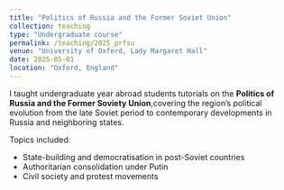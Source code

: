 ```yaml
---
title: "Politics of Russia and the Former Soviet Union"
collection: teaching
type: "Undergraduate course"
permalink: /teaching/2025_prfsu
venue: "University of Oxford, Lady Margaret Hall"
date: 2025-05-01
location: "Oxford, England"
---
```


I taught undergraduate year abroad students tutorials on the **Politics of Russia and the Former Soviety Union**,covering the region’s political evolution from the late Soviet period to contemporary developments in Russia and neighboring states.

Topics included:
- State-building and democratisation in post-Soviet countries  
- Authoritarian consolidation under Putin  
- Civil society and protest movements  

